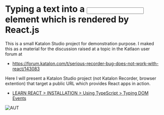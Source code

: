 # Typing a text into a <input> element which is rendered by React.js

This is a small Katalon Studio project for demonstration purpose.
I maked this as a material for the discussion raised at a topic in the Katlaon user forum at

- https://forum.katalon.com/t/serious-recorder-bug-does-not-work-with-react/143083

Here I will present a Katalon Studio project (not Katalon Recorder, browser extention) that target a public URL which provides React apps in action.

- [LEARN REACT > INSTALLATION > Using TypeScript > Typing DOM Events](https://react.dev/learn/typescript#typing-dom-events)

![AUT](https://kazurayam.github.io/ReactInputField/images/AUT.png)


